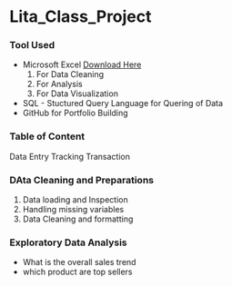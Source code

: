# Lita_Class_Project

### Tool Used
- Microsoft Excel [Download Here](https://www.microsoft.com)
   1. For Data Cleaning
   2. For Analysis
   3. For Data Visualization
- SQL - Stuctured Query Language for Quering of Data
- GitHub for Portfolio Building

### Table of Content
Data Entry
Tracking Transaction

### DAta Cleaning and Preparations
1. Data loading and Inspection
2. Handling missing variables
3. Data Cleaning and formatting

### Exploratory Data Analysis
- What is the overall sales trend
- which product are top sellers
